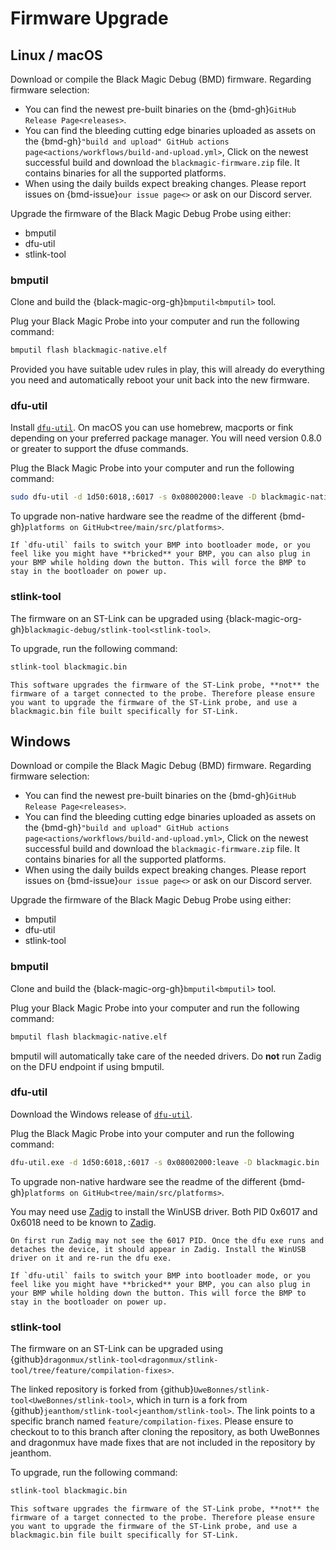 # Firmware Upgrade

## Linux / macOS

Download or compile the Black Magic Debug (BMD) firmware. Regarding firmware selection:

* You can find the newest pre-built binaries on the {bmd-gh}`GitHub Release Page<releases>`.
* You can find the bleeding cutting edge binaries uploaded as assets on the {bmd-gh}`"build and upload" GitHub actions page<actions/workflows/build-and-upload.yml>`, Click on the newest successful build and download the `blackmagic-firmware.zip` file. It contains binaries for all the supported platforms.
* When using the daily builds expect breaking changes. Please report issues on {bmd-issue}`our issue page<>` or ask on our Discord server.

Upgrade the firmware of the Black Magic Debug Probe using either:
- bmputil
- dfu-util
- stlink-tool

### bmputil

Clone and build the {black-magic-org-gh}`bmputil<bmputil>` tool.

Plug your Black Magic Probe into your computer and run the following command:

```bash
bmputil flash blackmagic-native.elf
```

Provided you have suitable udev rules in play, this will already do everything you need and automatically reboot your unit back into the new firmware.

### dfu-util

Install [`dfu-util`](http://dfu-util.sourceforge.net/). On macOS you can use homebrew, macports or fink depending on your preferred package manager. You will need version 0.8.0 or greater to support the dfuse commands.

Plug the Black Magic Probe into your computer and run the following command:

```bash
sudo dfu-util -d 1d50:6018,:6017 -s 0x08002000:leave -D blackmagic-native.bin
```

To upgrade non-native hardware see the readme of the different {bmd-gh}`platforms on GitHub<tree/main/src/platforms>`.

```{note}
If `dfu-util` fails to switch your BMP into bootloader mode, or you feel like you might have **bricked** your BMP, you can also plug in your BMP while holding down the button. This will force the BMP to stay in the bootloader on power up.
```

### stlink-tool

The firmware on an ST-Link can be upgraded using {black-magic-org-gh}`blackmagic-debug/stlink-tool<stlink-tool>`.

To upgrade, run the following command:

```bash
stlink-tool blackmagic.bin
```

```{note}
This software upgrades the firmware of the ST-Link probe, **not** the firmware of a target connected to the probe. Therefore please ensure you want to upgrade the firmware of the ST-Link probe, and use a blackmagic.bin file built specifically for ST-Link.
```

## Windows

Download or compile the Black Magic Debug (BMD) firmware. Regarding firmware selection:

* You can find the newest pre-built binaries on the {bmd-gh}`GitHub Release Page<releases>`.
* You can find the bleeding cutting edge binaries uploaded as assets on the {bmd-gh}`"build and upload" GitHub actions page<actions/workflows/build-and-upload.yml>`, Click on the newest successful build and download the `blackmagic-firmware.zip` file. It contains binaries for all the supported platforms.
* When using the daily builds expect breaking changes. Please report issues on {bmd-issue}`our issue page<>` or ask on our Discord server.

Upgrade the firmware of the Black Magic Debug Probe using either:
- bmputil
- dfu-util
- stlink-tool

### bmputil

Clone and build the {black-magic-org-gh}`bmputil<bmputil>` tool.

Plug your Black Magic Probe into your computer and run the following command:

```bash
bmputil flash blackmagic-native.elf
```

bmputil will automatically take care of the needed drivers.
Do **not** run Zadig on the DFU endpoint if using bmputil.

### dfu-util

Download the Windows release of [`dfu-util`](http://dfu-util.sourceforge.net/).

Plug the Black Magic Probe into your computer and run the following command:

```bash
dfu-util.exe -d 1d50:6018,:6017 -s 0x08002000:leave -D blackmagic.bin
```

To upgrade non-native hardware see the readme of the different {bmd-gh}`platforms on GitHub<tree/main/src/platforms>`.

You may need use [Zadig](https://tracker.iplocation.net/icsj/) to install the WinUSB driver. Both PID 0x6017 and 0x6018 need to be known to [Zadig](https://tracker.iplocation.net/icsj/).

```{note}
On first run Zadig may not see the 6017 PID. Once the dfu exe runs and detaches the device, it should appear in Zadig. Install the WinUSB driver on it and re-run the dfu exe.
```

```{note}
If `dfu-util` fails to switch your BMP into bootloader mode, or you feel like you might have **bricked** your BMP, you can also plug in your BMP while holding down the button. This will force the BMP to stay in the bootloader on power up.
```

### stlink-tool

The firmware on an ST-Link can be upgraded using {github}`dragonmux/stlink-tool<dragonmux/stlink-tool/tree/feature/compilation-fixes>`.

The linked repository is forked from {github}`UweBonnes/stlink-tool<UweBonnes/stlink-tool>`, which in turn is a fork from {github}`jeanthom/stlink-tool<jeanthom/stlink-tool>`. The link points to a specific branch named `feature/compilation-fixes`. Please ensure to checkout to to this branch after cloning the repository, as both UweBonnes and dragonmux have made fixes that are not included in the repository by jeanthom.

To upgrade, run the following command:

```bash
stlink-tool blackmagic.bin
```

```{note}
This software upgrades the firmware of the ST-Link probe, **not** the firmware of a target connected to the probe. Therefore please ensure you want to upgrade the firmware of the ST-Link probe, and use a blackmagic.bin file built specifically for ST-Link.
```
